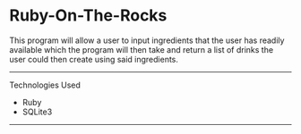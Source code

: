 Ruby-On-The-Rocks
=================

This program will allow a user to input ingredients that the user has readily available which the
program will then take and return a list of drinks the user could then create using said ingredients.

***
Technologies Used
- Ruby
- SQLite3

***
